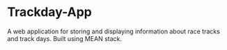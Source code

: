 # Trackday-App
A web application for storing and displaying information about race tracks and track days. Built using MEAN stack.
